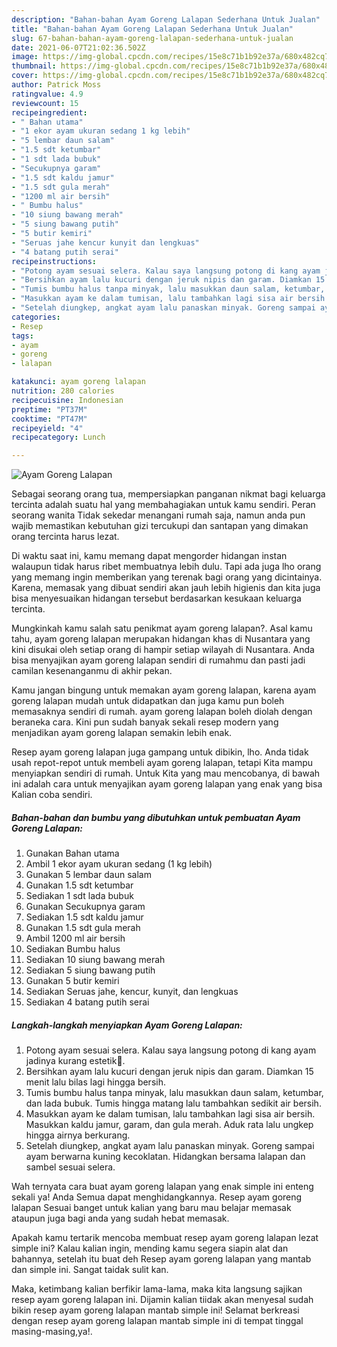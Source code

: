 ```yaml
---
description: "Bahan-bahan Ayam Goreng Lalapan Sederhana Untuk Jualan"
title: "Bahan-bahan Ayam Goreng Lalapan Sederhana Untuk Jualan"
slug: 67-bahan-bahan-ayam-goreng-lalapan-sederhana-untuk-jualan
date: 2021-06-07T21:02:36.502Z
image: https://img-global.cpcdn.com/recipes/15e8c71b1b92e37a/680x482cq70/ayam-goreng-lalapan-foto-resep-utama.jpg
thumbnail: https://img-global.cpcdn.com/recipes/15e8c71b1b92e37a/680x482cq70/ayam-goreng-lalapan-foto-resep-utama.jpg
cover: https://img-global.cpcdn.com/recipes/15e8c71b1b92e37a/680x482cq70/ayam-goreng-lalapan-foto-resep-utama.jpg
author: Patrick Moss
ratingvalue: 4.9
reviewcount: 15
recipeingredient:
- " Bahan utama"
- "1 ekor ayam ukuran sedang 1 kg lebih"
- "5 lembar daun salam"
- "1.5 sdt ketumbar"
- "1 sdt lada bubuk"
- "Secukupnya garam"
- "1.5 sdt kaldu jamur"
- "1.5 sdt gula merah"
- "1200 ml air bersih"
- " Bumbu halus"
- "10 siung bawang merah"
- "5 siung bawang putih"
- "5 butir kemiri"
- "Seruas jahe kencur kunyit dan lengkuas"
- "4 batang putih serai"
recipeinstructions:
- "Potong ayam sesuai selera. Kalau saya langsung potong di kang ayam jadinya kurang estetik😬."
- "Bersihkan ayam lalu kucuri dengan jeruk nipis dan garam. Diamkan 15 menit lalu bilas lagi hingga bersih."
- "Tumis bumbu halus tanpa minyak, lalu masukkan daun salam, ketumbar, dan lada bubuk. Tumis hingga matang lalu tambahkan sedikit air bersih."
- "Masukkan ayam ke dalam tumisan, lalu tambahkan lagi sisa air bersih. Masukkan kaldu jamur, garam, dan gula merah. Aduk rata lalu ungkep hingga airnya berkurang."
- "Setelah diungkep, angkat ayam lalu panaskan minyak. Goreng sampai ayam berwarna kuning kecoklatan. Hidangkan bersama lalapan dan sambel sesuai selera."
categories:
- Resep
tags:
- ayam
- goreng
- lalapan

katakunci: ayam goreng lalapan 
nutrition: 280 calories
recipecuisine: Indonesian
preptime: "PT37M"
cooktime: "PT47M"
recipeyield: "4"
recipecategory: Lunch

---
```



![Ayam Goreng Lalapan](https://img-global.cpcdn.com/recipes/15e8c71b1b92e37a/680x482cq70/ayam-goreng-lalapan-foto-resep-utama.jpg)

Sebagai seorang orang tua, mempersiapkan panganan nikmat bagi keluarga tercinta adalah suatu hal yang membahagiakan untuk kamu sendiri. Peran seorang  wanita Tidak sekedar menangani rumah saja, namun anda pun wajib memastikan kebutuhan gizi tercukupi dan santapan yang dimakan orang tercinta harus lezat.

Di waktu  saat ini, kamu memang dapat mengorder hidangan instan walaupun tidak harus ribet membuatnya lebih dulu. Tapi ada juga lho orang yang memang ingin memberikan yang terenak bagi orang yang dicintainya. Karena, memasak yang dibuat sendiri akan jauh lebih higienis dan kita juga bisa menyesuaikan hidangan tersebut berdasarkan kesukaan keluarga tercinta. 



Mungkinkah kamu salah satu penikmat ayam goreng lalapan?. Asal kamu tahu, ayam goreng lalapan merupakan hidangan khas di Nusantara yang kini disukai oleh setiap orang di hampir setiap wilayah di Nusantara. Anda bisa menyajikan ayam goreng lalapan sendiri di rumahmu dan pasti jadi camilan kesenanganmu di akhir pekan.

Kamu jangan bingung untuk memakan ayam goreng lalapan, karena ayam goreng lalapan mudah untuk didapatkan dan juga kamu pun boleh memasaknya sendiri di rumah. ayam goreng lalapan boleh diolah dengan beraneka cara. Kini pun sudah banyak sekali resep modern yang menjadikan ayam goreng lalapan semakin lebih enak.

Resep ayam goreng lalapan juga gampang untuk dibikin, lho. Anda tidak usah repot-repot untuk membeli ayam goreng lalapan, tetapi Kita mampu menyiapkan sendiri di rumah. Untuk Kita yang mau mencobanya, di bawah ini adalah cara untuk menyajikan ayam goreng lalapan yang enak yang bisa Kalian coba sendiri.

<!--inarticleads1-->

##### Bahan-bahan dan bumbu yang dibutuhkan untuk pembuatan Ayam Goreng Lalapan:

1. Gunakan  Bahan utama
1. Ambil 1 ekor ayam ukuran sedang (1 kg lebih)
1. Gunakan 5 lembar daun salam
1. Gunakan 1.5 sdt ketumbar
1. Sediakan 1 sdt lada bubuk
1. Gunakan Secukupnya garam
1. Sediakan 1.5 sdt kaldu jamur
1. Gunakan 1.5 sdt gula merah
1. Ambil 1200 ml air bersih
1. Sediakan  Bumbu halus
1. Sediakan 10 siung bawang merah
1. Sediakan 5 siung bawang putih
1. Gunakan 5 butir kemiri
1. Sediakan Seruas jahe, kencur, kunyit, dan lengkuas
1. Sediakan 4 batang putih serai




<!--inarticleads2-->

##### Langkah-langkah menyiapkan Ayam Goreng Lalapan:

1. Potong ayam sesuai selera. Kalau saya langsung potong di kang ayam jadinya kurang estetik😬.
1. Bersihkan ayam lalu kucuri dengan jeruk nipis dan garam. Diamkan 15 menit lalu bilas lagi hingga bersih.
1. Tumis bumbu halus tanpa minyak, lalu masukkan daun salam, ketumbar, dan lada bubuk. Tumis hingga matang lalu tambahkan sedikit air bersih.
1. Masukkan ayam ke dalam tumisan, lalu tambahkan lagi sisa air bersih. Masukkan kaldu jamur, garam, dan gula merah. Aduk rata lalu ungkep hingga airnya berkurang.
1. Setelah diungkep, angkat ayam lalu panaskan minyak. Goreng sampai ayam berwarna kuning kecoklatan. Hidangkan bersama lalapan dan sambel sesuai selera.




Wah ternyata cara buat ayam goreng lalapan yang enak simple ini enteng sekali ya! Anda Semua dapat menghidangkannya. Resep ayam goreng lalapan Sesuai banget untuk kalian yang baru mau belajar memasak ataupun juga bagi anda yang sudah hebat memasak.

Apakah kamu tertarik mencoba membuat resep ayam goreng lalapan lezat simple ini? Kalau kalian ingin, mending kamu segera siapin alat dan bahannya, setelah itu buat deh Resep ayam goreng lalapan yang mantab dan simple ini. Sangat taidak sulit kan. 

Maka, ketimbang kalian berfikir lama-lama, maka kita langsung sajikan resep ayam goreng lalapan ini. Dijamin kalian tiidak akan menyesal sudah bikin resep ayam goreng lalapan mantab simple ini! Selamat berkreasi dengan resep ayam goreng lalapan mantab simple ini di tempat tinggal masing-masing,ya!.

